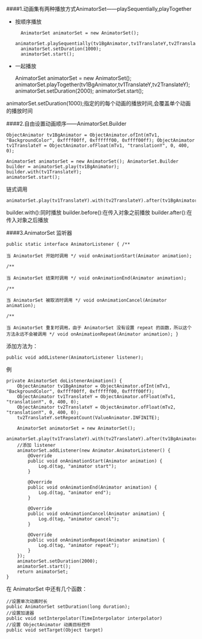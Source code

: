 ####1.动画集有两种播放方式AnimatorSet——playSequentially,playTogether

* 按顺序播放


		AnimatorSet animatorSet = new AnimatorSet();
		animatorSet.playSequentially(tv1BgAnimator,tv1TranslateY,tv2TranslateY);
		animatorSet.setDuration(1000);
		animatorSet.start();

* 一起播放

	AnimatorSet animatorSet = new AnimatorSet(); animatorSet.playTogether(tv1BgAnimator,tv1TranslateY,tv2TranslateY); animatorSet.setDuration(2000); animatorSet.start();

animatorSet.setDuration(1000);指定的的每个动画的播放时间,会覆盖单个动画的播放时间

####2.自由设置动画顺序——AnimatorSet.Builder

	ObjectAnimator tv1BgAnimator = ObjectAnimator.ofInt(mTv1, "BackgroundColor", 0xffff00ff, 0xffffff00, 0xffff00ff); ObjectAnimator tv1TranslateY = ObjectAnimator.ofFloat(mTv1, "translationY", 0, 400, 0);
	
	AnimatorSet animatorSet = new AnimatorSet(); AnimatorSet.Builder builder = animatorSet.play(tv1BgAnimator); builder.with(tv1TranslateY); 
	animatorSet.start();

链式调用

	animatorSet.play(tv1TranslateY).with(tv2TranslateY).after(tv1BgAnimator);
builder.with():同时播放
builder.before():在传入对象之前播放
builder.after():在传入对象之后播放

####3.AnimatorSet 监听器

	public static interface AnimatorListener { /**
	
	当 AnimatorSet 开始时调用 */ void onAnimationStart(Animator animation);
	
	/**
	
	当 AnimatorSet 结束时调用 */ void onAnimationEnd(Animator animation);
	
	/**
	
	当 AnimatorSet 被取消时调用 */ void onAnimationCancel(Animator animation);
	
	/**
	
	当 AnimatorSet 重复时调用，由于 AnimatorSet 没有设置 repeat 的函数，所以这个方法永远不会被调用 */ void onAnimationRepeat(Animator animation); }

添加方法为：

	public void addListener(AnimatorListener listener);

例

	private AnimatorSet doListenerAnimation() {
	    ObjectAnimator tv1BgAnimator = ObjectAnimator.ofInt(mTv1, "BackgroundColor", 0xffff00ff, 0xffffff00, 0xffff00ff);
	    ObjectAnimator tv1TranslateY = ObjectAnimator.ofFloat(mTv1, "translationY", 0, 400, 0);
	    ObjectAnimator tv2TranslateY = ObjectAnimator.ofFloat(mTv2, "translationY", 0, 400, 0);
	    tv2TranslateY.setRepeatCount(ValueAnimator.INFINITE);
	
	    AnimatorSet animatorSet = new AnimatorSet();
	    animatorSet.play(tv1TranslateY).with(tv2TranslateY).after(tv1BgAnimator);
	    //添加 listener
	    animatorSet.addListener(new Animator.AnimatorListener() {
	        @Override
	        public void onAnimationStart(Animator animation) {
	            Log.d(tag, "animator start");
	        }
	
	        @Override
	        public void onAnimationEnd(Animator animation) {
	            Log.d(tag, "animator end");
	        }
	
	        @Override
	        public void onAnimationCancel(Animator animation) {
	            Log.d(tag, "animator cancel");
	        }
	
	        @Override
	        public void onAnimationRepeat(Animator animation) {
	            Log.d(tag, "animator repeat");
	        }
	    });
	    animatorSet.setDuration(2000);
	    animatorSet.start();
	    return animatorSet;
	}

在 AnimatorSet 中还有几个函数：

	//设置单次动画时长
	public AnimatorSet setDuration(long duration);
	//设置加速器
	public void setInterpolator(TimeInterpolator interpolator)
	//设置 ObjectAnimator 动画目标控件
	public void setTarget(Object target)